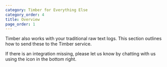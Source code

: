 ```yaml
---
category: Timber for Everything Else
category_order: 4
title: Overview
page_order: 1
---
```


Timber also works with your traditional raw text logs. This section outlines how to send
these to the Timber service.

If there is an integration missing, please let us know by chatting with us using the icon
in the bottom right.